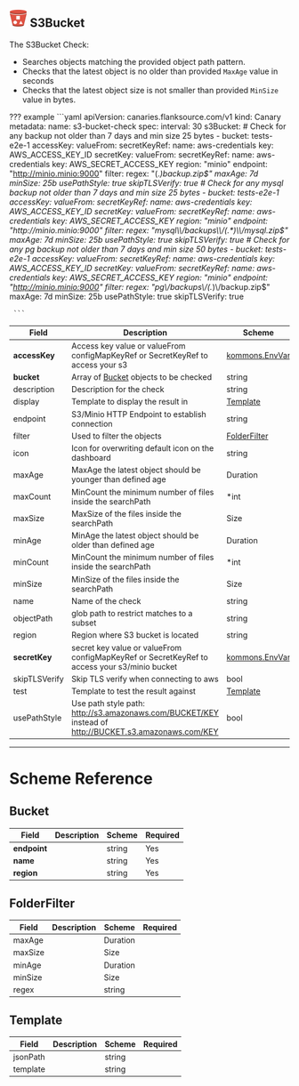 ## <img src='https://raw.githubusercontent.com/flanksource/flanksource-ui/main/src/icons/s3Bucket.svg' style='height: 32px'/> S3Bucket

The S3Bucket Check:

* Searches objects matching the provided object path pattern.
* Checks that the latest object is no older than provided `MaxAge` value in seconds
* Checks that the latest object size is not smaller than provided `MinSize` value in bytes.

??? example
     ```yaml
     apiVersion: canaries.flanksource.com/v1
     kind: Canary
     metadata:
       name: s3-bucket-check
     spec:
       interval: 30
       s3Bucket:
         # Check for any backup not older than 7 days and min size 25 bytes
         - bucket: tests-e2e-1
           accessKey:
             valueFrom:
               secretKeyRef:
                 name: aws-credentials
                 key: AWS_ACCESS_KEY_ID
           secretKey:
             valueFrom:
               secretKeyRef:
                 name: aws-credentials
                 key: AWS_SECRET_ACCESS_KEY
           region: "minio"
           endpoint: "http://minio.minio:9000"
           filter:
             regex: "(.*)backup.zip$"
           maxAge: 7d
           minSize: 25b
           usePathStyle: true
           skipTLSVerify: true
         # Check for any mysql backup not older than 7 days and min size 25 bytes
         - bucket: tests-e2e-1
           accessKey:
             valueFrom:
               secretKeyRef:
                 name: aws-credentials
                 key: AWS_ACCESS_KEY_ID
           secretKey:
             valueFrom:
               secretKeyRef:
                 name: aws-credentials
                 key: AWS_SECRET_ACCESS_KEY
           region: "minio"
           endpoint: "http://minio.minio:9000"
           filter:
             regex: "mysql\\/backups\\/(.*)\\/mysql.zip$"
           maxAge: 7d
           minSize: 25b
           usePathStyle: true
           skipTLSVerify: true
         # Check for any pg backup not older than 7 days and min size 50 bytes
         - bucket: tests-e2e-1
           accessKey:
             valueFrom:
               secretKeyRef:
                 name: aws-credentials
                 key: AWS_ACCESS_KEY_ID
           secretKey:
             valueFrom:
               secretKeyRef:
                 name: aws-credentials
                 key: AWS_SECRET_ACCESS_KEY
           region: "minio"
           endpoint: "http://minio.minio:9000"
           filter:
             regex: "pg\\/backups\\/(.*)\\/backup.zip$"
           maxAge: 7d
           minSize: 25b
           usePathStyle: true
           skipTLSVerify: true
     
     ```

| Field | Description | Scheme | Required |
| ----- | ----------- | ------ | -------- |
| **accessKey** | Access key value or valueFrom configMapKeyRef or SecretKeyRef to access your s3 | [kommons.EnvVar](https://pkg.go.dev/github.com/flanksource/kommons#EnvVar) | Yes |
| **bucket** | Array of [Bucket](#bucket) objects to be checked | string | Yes |
| description | Description for the check | string |  |
| display | Template to display the result in | [Template](#template) |  |
| endpoint | S3/Minio HTTP Endpoint to establish connection | string |  |
| filter | Used to filter the objects  | [FolderFilter](#folderfilter) |  |
| icon | Icon for overwriting default icon on the dashboard | string |  |
| maxAge | MaxAge the latest object should be younger than defined age | Duration |  |
| maxCount | MinCount the minimum number of files inside the searchPath | *int |  |
| maxSize | MaxSize of the files inside the searchPath | Size |  |
| minAge | MinAge the latest object should be older than defined age | Duration |  |
| minCount | MinCount the minimum number of files inside the searchPath | *int |  |
| minSize | MinSize of the files inside the searchPath | Size |  |
| name | Name of the check | string |  |
| objectPath | glob path to restrict matches to a subset | string |  |
| region | Region where S3 bucket is located | string |  |
| **secretKey** | secret key value or valueFrom configMapKeyRef or SecretKeyRef to access your s3/minio bucket | [kommons.EnvVar](https://pkg.go.dev/github.com/flanksource/kommons#EnvVar) | Yes |
| skipTLSVerify | Skip TLS verify when connecting to aws | bool |  |
| test | Template to test the result against | [Template](#template) |  |
| usePathStyle | Use path style path: http://s3.amazonaws.com/BUCKET/KEY instead of http://BUCKET.s3.amazonaws.com/KEY | bool |  |

---
# Scheme Reference
## Bucket



| Field | Description | Scheme | Required |
| ----- | ----------- | ------ | -------- |
| **endpoint** |  | string | Yes |
| **name** |  | string | Yes |
| **region** |  | string | Yes |

## FolderFilter

| Field | Description | Scheme | Required |
| ----- | ----------- | ------ | -------- |
| maxAge |  | Duration |  |
| maxSize |  | Size |  |
| minAge |  | Duration |  |
| minSize |  | Size |  |
| regex |  | string |  |

## Template

| Field | Description | Scheme | Required |
| ----- | ----------- | ------ | -------- |
| jsonPath |  | string |  |
| template |  | string |  |